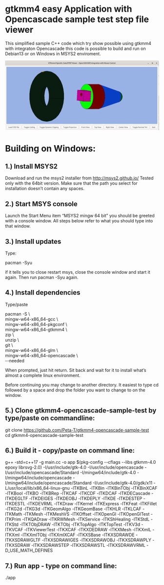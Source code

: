 # gtkmm4 easy Application with Opencascade sample test step file viewer
This simplified sample C++ code which try show possible using gtkmm4  with integraton Opencascade this code is possible to build and run on Debian13 or on Windows in MSYS2 enviroment.

![Screenschot](Screenshot.png)

Building on Windows:
====================

1.) Install MSYS2
-----------------
Download and run the msys2 installer from http://msys2.github.io/ Tested only with the 64bit version. Make sure that the path you select for installation doesn’t contain any spaces.

2.) Start MSYS console
----------------------
Launch the Start Menu item “MSYS2 mingw 64 bit” you should be greeted with a console window. All steps below refer to what you should type into that window.

3.) Install updates
-------------------
Type:

   pacman -Syu

if it tells you to close restart msys, close the console window and start it again. Then run pacman -Syu again.

4.) Install dependencies
------------------------
Type/paste

   pacman -S \\ \
   mingw-w64-x86_64-gcc \\ \
   mingw-w64-x86_64-pkgconf \\ \
   mingw-w64-x86_64-gtkmm4 \\ \
   zip \\ \
   unzip \\ \
   git \\ \
   mingw-w64-x86_64-glm \\ \
   mingw-w64-x86_64-opencascade \\ \
   --needed

When prompted, just hit return. Sit back and wait for it to install what’s almost a complete linux environment.

Before continuing you may change to another directory. It easiest to type cd followed by a space and drop the folder you want to change to on the window.

5.) Clone gtkmm4-opencascade-sample-test by type/paste on commandline:
---------------------------------------------------------------------

   git clone https://github.com/Peta-T/gtkmm4-opencascade-sample-test \
   cd gtkmm4-opencascade-sample-test

6.) Build it - copy/paste on command line:
------------------------------------

   g++ -std=c++17 -g main.cc -o app $(pkg-config --cflags --libs gtkmm-4.0 epoxy librsvg-2.0) -I/usr/include/gtk-4.0 -I/usr/include/opencascade -I/usr/include/opencascade/Standard -I/mingw64/include/gtk-4.0 -I/mingw64/include/opencascade -I/mingw64/include/opencascade/Standard -I/usr/include/gtk-4.0/gdk/x11 -L/usr/local/lib/x86_64-linux-gnu -lTKBinL -lTKBin -lTKBinTObj -lTKBinXCAF -lTKBool -lTKBO -lTKBRep -lTKCAF -lTKCDF -lTKDCAF -lTKDECascade -lTKDEGLTF -lTKDEIGES -lTKDEOBJ -lTKDEPLY -lTKDE -lTKDESTEP -lTKDESTL -lTKDEVRML -lTKDraw -lTKernel -lTKExpress -lTKFeat -lTKFillet -lTKG2d -lTKG3d -lTKGeomAlgo -lTKGeomBase -lTKHLR -lTKLCAF -lTKMath -lTKMesh -lTKMeshVS -lTKOffset -lTKOpenGl -lTKOpenGlTest -lTKPrim -lTKQADraw -lTKRWMesh -lTKService -lTKShHealing -lTKStdL -lTKStd -lTKTObjDRAW -lTKTObj -lTKTopAlgo -lTKTopTest -lTKV3d -lTKVCAF -lTKViewerTest -lTKXCAF -lTKXDEDRAW -lTKXMesh -lTKXmlL -lTKXml -lTKXmlTObj -lTKXmlXCAF -lTKXSBase -lTKXSDRAWDE -lTKXSDRAWGLTF -lTKXSDRAWIGES -lTKXSDRAWOBJ -lTKXSDRAWPLY -lTKXSDRAW -lTKXSDRAWSTEP -lTKXSDRAWSTL -lTKXSDRAWVRML  -D_USE_MATH_DEFINES

7.) Run app - type on command line:
-----------------------------------

   ./app


